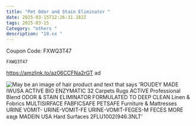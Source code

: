 ```yaml
---
title: "Pet Odor and Stain Eliminator "
date: 2025-03-15T12:26:31.182Z
tags: 2025-03-15
Category: "others "
description: "19.xx "
---
```

<!--StartFragment-->

C﻿oupon Code: FXWQ3T47



<pre class="language-javascript"><code

class="language-javascript">FXWQ3T47</code></pre>

<!--EndFragment-->

https://amzlink.to/az06CCFNa2rGT ad

<!--EndFragment--><!--StartFragment-->

![May be an image of hair product and text that says 'ROUDEY MADE IWUSA ACTIVE BIO ENZYMATIC 32 Carpets Rugs ACTIVE Professional Blend ODOR & STAIN ELIMINATOR FORMULATED TO DEEP CLEAN Linen & Fobrics MULTISIRFACE FABFICSAFE PETSAFE Furniture & Mattresses URINE VOMIT- URINE-VOMIT-FE URINE-VOMIT-FEGES-M FECES MORE នងង្រ MADEIN USA Hard Surfaces 2FLU1002(946.3NLT'](https://scontent.fccu3-1.fna.fbcdn.net/v/t39.30808-6/484712314_615423878157304_567296719327432640_n.jpg?stp=dst-jpg_p526x296_tt6&_nc_cat=107&ccb=1-7&_nc_sid=aa7b47&_nc_ohc=j6hwc4Xc39MQ7kNvgGzpUF6&_nc_oc=AdiZntBIvzOhsf8BZVd_ztqUZZU2jS809rfAl0CeZYBTWLRyf3w0z-6SV05wKr-GZ_s&_nc_zt=23&_nc_ht=scontent.fccu3-1.fna&_nc_gid=IdLKl9a3ah1O6OZ8Ju6DcQ&oh=00_AYEBApaFS2TJHvD4Ts-78A57jKH9t7uKYzevc1-LubB6pw&oe=67DB51D2)

<!--EndFragment-->